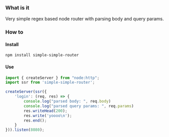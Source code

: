 ### What is it
Very simple regex based node router with parsing body and query params.
### How to 
#### Install
```bash
npm install simple-simple-router
```
#### Use
```javascript
import { createServer } from "node:http";
import ssr from 'simple-simple-router';

createServer(ssr({
    'login': (req, res) => {
        console.log("parsed body: ", req.body)
        console.log("parsed query params: ", req.params)
        res.writeHead(200);
        res.write('yoooo\n');
        res.end();
    }
})).listen(8080);
```

